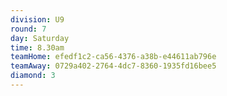 ```yaml
---
division: U9
round: 7
day: Saturday
time: 8.30am
teamHome: efedf1c2-ca56-4376-a38b-e44611ab796e
teamAway: 0729a402-2764-4dc7-8360-1935fd16bee5
diamond: 3
---
```

